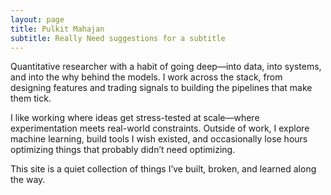 ```yaml
---
layout: page
title: Pulkit Mahajan
subtitle: Really Need suggestions for a subtitle
---
```

Quantitative researcher with a habit of going deep—into data, into systems, and into the why behind the models. I work across the stack, from designing features and trading signals to building the pipelines that make them tick.

I like working where ideas get stress-tested at scale—where experimentation meets real-world constraints. Outside of work, I explore machine learning, build tools I wish existed, and occasionally lose hours optimizing things that probably didn’t need optimizing.

This site is a quiet collection of things I’ve built, broken, and learned along the way.
